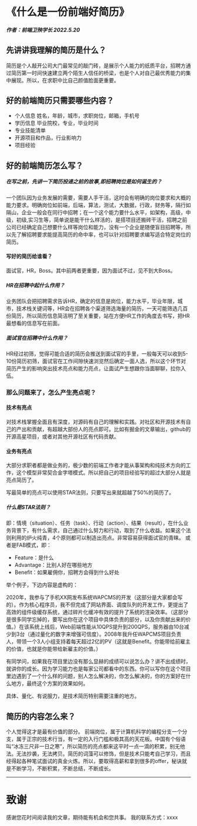 # 《什么是一份前端好简历》
#####  作者：前端卫殃学长  2022.5.20

## 先讲讲我理解的简历是什么？
简历是个人敲开公司大门最常见的敲门砖，是展示个人能力的纸质平台，招聘方通过简历第一时间快速建立两个陌生人信任的桥梁，也是个人对自己最优秀能力的集中展现。所以，在求职中比自己颜值脸面更重要。

## 好的前端简历只需要哪些内容？
- 个人信息 姓名，年龄，城市，求职岗位，邮箱，手机号
- 学历信息 毕业院校，专业，毕业时间
- 专业技能清单
- 开源项目和作品，行业影响力
- 项目经验


## 好的前端简历怎么写？

##### 在写之前，先讲一下简历投递之前的故事,即招聘岗位是如何诞生的？
一个团队因为业务发展的需要，需要人手干活，这时会有明确的岗位要求和大概的能力要求。明确岗位如前端，后端，算法，测试，大数据，行政，财务等，隔行如隔山，企业一般会在同行中招聘；在一个这个能力要什么水平，如架构，高级，中级，初级,实习生等，简单说是能干什么样活的，是搭项目还搬砖干活，招聘之前公司已经确定自己想要什么样等岗位和能力，没有一个企业是随便盲目招聘等，所以先了解招聘要求能提高简历的命中率，也可以针对招聘要求编写适合特定岗位的简历。

#### 写好的简历给谁看？
面试官，HR，Boss。其中前两者更重要，因为面试不过，见不到大Boss。


##### HR在招聘中起什么作用？
业务团队会把招聘需求告诉HR，确定的信息是岗位，能力水平，毕业年限，城市，技术栈关键词等，HR会在招聘各个渠道筛选海量的简历，一天可能筛选几百份简历，所以简历信息简洁明了至关重要，站在方便HR工作的角度去书写，把HR最想看的信息写在前面。
#####  面试官在招聘中什么作用？
HR经过初筛，觉得可能合适的简历会推送到面试官的手里，一般每天可以收到5-10份简历初筛，面试官在工作间隙快速浏览然后确定一面人选，所以这个环节对简历产生的影响突出技术亮点和能力亮点，让面试产生想跟你当面聊聊，拉你入伍。

### 那么问题来了，怎么产生亮点呢？

#### 技术有亮点
   对技术栈掌握全面且有深度，对源码有自己的理解和实践。对社区和开源技术有自己的产出和贡献，有超越大部份人的亮点即可。比如有掘金的文章输出，github的开源高星项目，或者对其他开源社区有代码贡献。

####  业务有亮点
   大部分求职者都是做业务的，极少数的前端工作者才能从事架构和纯技术方向的工作，这个模型非常契合金字塔模式。所以把自己的项目经验写的超过大部分人就是亮点简历了。

写最简单的亮点可以使用STAR法则，只要写出来就超越了50%的简历了。
##### 什么是STAR法则？
即：情境（situation）、任务（task）、行动（action）、结果（result），在什么业务背景下，有什么需求，自己通过什么努力和行动，取到了什么收益。如果这个法则利用的炉火纯青，4个原则都可以制造出亮点。非常容易获得面试官的青睐。
或者是FAB模式，即：

- Feature：是什么
- Advantage：比别人好在哪些地方
- Benefit：如果雇佣你，招聘方会得到什么好处

举个例子，下边内容是虚构的：

2020年，我参与了手机XX网发布系统WAPCMS的开发（这部分是大家都会写的）。作为核心程序员，我不但完成了网站界面、调度队列的开发工作，更提出了高效的组件级缓存系统，通过碎片化缓冲有效的提升了系统的渲染效率。（这部分是很多同学忘掉的，要写出你在这个项目中具体负责的部分，以及你贡献出来的价值。）在该系统上线后，Web前端性能从10QPS提升到200QPS，服务器由10台减少到3台（通过量化的数字来增强可信度）。2008年我升任WAPCMS项目负责人，带领一个3人小组支持着每天超过2亿的PV（这就是Benefit。你能带给前雇主的价值，也就是你能带给新雇主的价值。）

有同学问，如果我在项目里边没有那么显赫的成绩可以说怎么办？讲不出成绩时，就讲你的成长。因为学习能力也是每家公司都看中的东西。你可以写你在这个项目里边遇到了一个什么样的问题，别人怎么解决的，你怎么解决的，你的方案好在什么地方，最终这个方案的效果如何。

具体、量化、有说服力，是技术简历特别需要注重的地方。

## 简历的内容怎么来？
个人觉得这才是最有价值的部分。
前端岗位，属于计算机科学的编程分支一个分支，属于正宗的技术行当，有一定的入行门槛和极其高的天花板。中国有个俗语叫“冰冻三尺非一日之寒”，所以简历的亮点都来这平时一点一滴的积累，别无他法。无法抄袭，无法拷贝。简历的词藻可以修饰，但是技术只能考自己学习，而且经得起各种笔试面试的真金火炼。所以，要取得高薪和拿到很多的offer，秘诀就是不断学习，不断积累，不断总结，不断成长。

--- 

# 致谢

感谢您花时间阅读我的文章，期待能有机会和您共事。
我的联系方式：xxxx